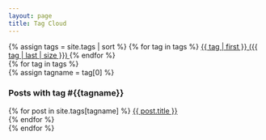 ```yaml
---
layout: page
title: Tag Cloud
---
```


<div class="tag-cloud">
    {% assign tags = site.tags | sort %}
    {% for tag in tags %}
        <span class="site-tag">
            <a href="/tag-cloud.html#{{ tag | first | slugify }}" 
            style="font-size: {{ tag | last | size  |  times: 20 | plus: 80  }}%">
                {{ tag | first }} ({{ tag | last | size }})
            </a>
        </span>
    {% endfor %}
</div>

<div>
    {% for tag in tags %}
        <div class="index-post">
            {% assign tagname = tag[0] %}
            <h3><a id="{{ tag | first | slugify }}" class="tag-cloud-anchor">Posts with tag #{{tagname}}</a></h3>
            <div>
                {% for post in site.tags[tagname] %}
                    <a href="{{ post.url }}">{{ post.title }}</a><br/>
                {% endfor %}
            </div>
        </div>
    {% endfor %}
</div>